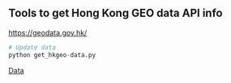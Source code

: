 ## Tools to get Hong Kong GEO data API info

https://geodata.gov.hk/

```py
# Update data
python get_hkgeo-data.py
```

[Data](https://funglkf.github.io/hk-geodata/)
